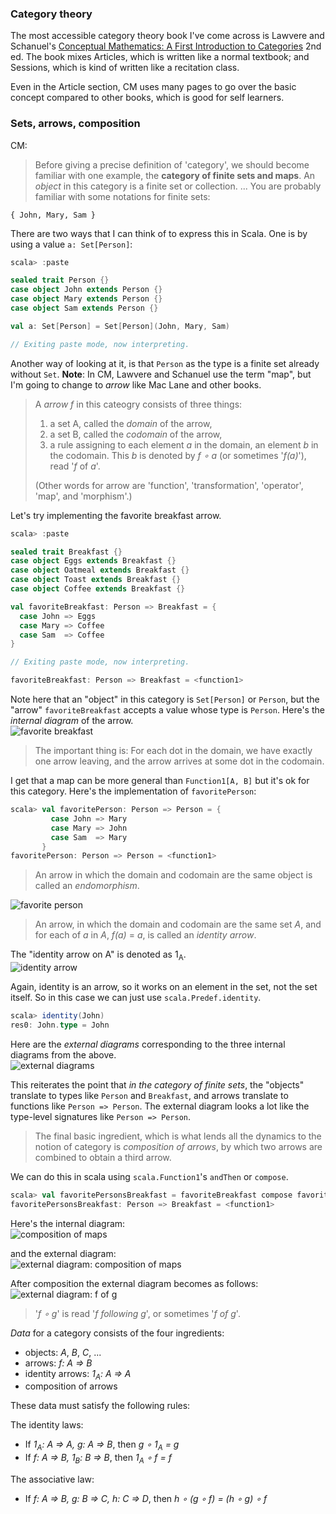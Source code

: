   [CM]: http://www.cambridge.org/us/academic/subjects/mathematics/logic-categories-and-sets/conceptual-mathematics-first-introduction-categories-2nd-edition

### Category theory

The most accessible category theory book I've come across is Lawvere and Schanuel's [Conceptual Mathematics: A First Introduction to Categories][CM] 2nd ed. The book mixes Articles, which is written like a normal textbook; and Sessions, which is kind of written like a recitation class.

Even in the Article section, CM uses many pages to go over the basic concept compared to other books, which is good for self learners.

### Sets, arrows, composition

CM:

> Before giving a precise definition of 'category', we should become familiar with one example, the **category of finite sets and maps**.
> An *object* in this category is a finite set or collection.
> ...
> You are probably familiar with some notations for finite sets:

```
{ John, Mary, Sam }
```

There are two ways that I can think of to express this in Scala. One is by using a value `a: Set[Person]`:

```scala
scala> :paste

sealed trait Person {}
case object John extends Person {}
case object Mary extends Person {}
case object Sam extends Person {}

val a: Set[Person] = Set[Person](John, Mary, Sam)

// Exiting paste mode, now interpreting.
```

Another way of looking at it, is that `Person` as the type is a finite set already without `Set`. **Note**: In CM, Lawvere and Schanuel use the term "map", but I'm going to change to *arrow* like Mac Lane and other books.

> A *arrow* *f* in this cateogry consists of three things:
>
> 1. a set A, called the *domain* of the arrow,
> 2. a set B, called the *codomain* of the arrow,
> 3. a rule assigning to each element *a* in the domain, an element *b* in the codomain. This *b* is denoted by *f ∘ a* (or sometimes '*f(a)*'), read '*f* of *a*'.
>
> (Other words for arrow are 'function', 'transformation', 'operator', 'map', and 'morphism'.)

Let's try implementing the favorite breakfast arrow.

```scala
scala> :paste

sealed trait Breakfast {}
case object Eggs extends Breakfast {}
case object Oatmeal extends Breakfast {}
case object Toast extends Breakfast {}
case object Coffee extends Breakfast {}

val favoriteBreakfast: Person => Breakfast = {
  case John => Eggs
  case Mary => Coffee
  case Sam  => Coffee
}

// Exiting paste mode, now interpreting.

favoriteBreakfast: Person => Breakfast = <function1>
```

Note here that an "object" in this category is `Set[Person]` or `Person`, but the "arrow" `favoriteBreakfast` accepts a value whose type is `Person`. Here's the *internal diagram* of the arrow. <br>
![favorite breakfast](files/day19-a-favorite-breakfast.png)

> The important thing is: For each dot in the domain, we have exactly one arrow leaving, and the arrow arrives at some dot in the codomain.

I get that a map can be more general than `Function1[A, B]` but it's ok for this category. Here's the implementation of `favoritePerson`:

```scala
scala> val favoritePerson: Person => Person = {
         case John => Mary
         case Mary => John
         case Sam  => Mary
       }
favoritePerson: Person => Person = <function1>
```

> An arrow in which the domain and codomain are the same object is called an *endomorphism*.

![favorite person](files/day19-c-favorite-person.png)

> An arrow, in which the domain and codomain are the same set *A*, and for each of *a* in *A*, *f(a)* = *a*, is called an *identity arrow*.

The "identity arrow on A" is denoted as 1<sub>A</sub>. <br> ![identity arrow](files/day19-b-identity.png)

Again, identity is an arrow, so it works on an element in the set, not the set itself. So in this case we can just use `scala.Predef.identity`.

```scala
scala> identity(John)
res0: John.type = John
```

Here are the *external diagrams* corresponding to the three internal diagrams from the above. <br> ![external diagrams](files/day19-d-external-diagrams.png)

This reiterates the point that _in the category of finite sets_, the "objects" translate to types like `Person` and `Breakfast`, and arrows translate to functions like `Person => Person`. The external diagram looks a lot like the type-level signatures like `Person => Person`.

> The final basic ingredient, which is what lends all the dynamics to the notion  of category is *composition of arrows*, by which two arrows are combined to obtain a third arrow.

We can do this in scala using `scala.Function1`'s `andThen` or `compose`.

```scala
scala> val favoritePersonsBreakfast = favoriteBreakfast compose favoritePerson
favoritePersonsBreakfast: Person => Breakfast = <function1>
```

Here's the internal diagram: <br> ![composition of maps](files/day19-e-composition-of-maps.png)

and the external diagram: <br> ![external diagram: composition of maps](files/day19-f-composition-external-diagram.png)

After composition the external diagram becomes as follows: <br> ![external diagram: f of g](files/day19-g-external-diagram-f-of-g.png)

> '*f ∘ g*' is read '*f following g*', or sometimes '*f of g*'.

*Data* for a category consists of the four ingredients:

- objects: *A*, *B*, *C*, ...
- arrows: *f: A => B*
- identity arrows: *1<sub>A</sub>: A => A*
- composition of arrows

These data must satisfy the following rules:

The identity laws:

- If *1<sub>A</sub>: A => A, g: A => B*, then *g ∘ 1<sub>A</sub> = g*
- If *f: A => B, 1<sub>B</sub>: B => B*, then *1<sub>A</sub> ∘ f = f*

The associative law:

- If *f: A => B, g: B => C, h: C => D*, then *h ∘ (g ∘ f) = (h ∘ g) ∘ f*
